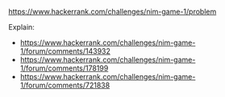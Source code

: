 https://www.hackerrank.com/challenges/nim-game-1/problem

Explain:

- https://www.hackerrank.com/challenges/nim-game-1/forum/comments/143932
- https://www.hackerrank.com/challenges/nim-game-1/forum/comments/178199
- https://www.hackerrank.com/challenges/nim-game-1/forum/comments/721838
